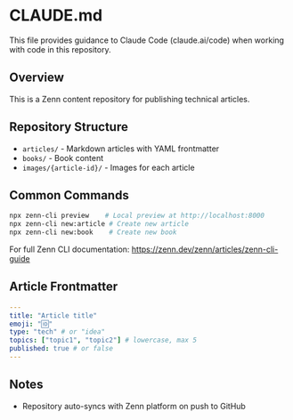 # CLAUDE.md

This file provides guidance to Claude Code (claude.ai/code) when working with code in this repository.

## Overview

This is a Zenn content repository for publishing technical articles.

## Repository Structure

- `articles/` - Markdown articles with YAML frontmatter
- `books/` - Book content
- `images/{article-id}/` - Images for each article

## Common Commands

```bash
npx zenn-cli preview    # Local preview at http://localhost:8000
npx zenn-cli new:article # Create new article
npx zenn-cli new:book    # Create new book
```

For full Zenn CLI documentation: https://zenn.dev/zenn/articles/zenn-cli-guide

## Article Frontmatter

```yaml
---
title: "Article title"
emoji: "🆔"
type: "tech" # or "idea"
topics: ["topic1", "topic2"] # lowercase, max 5
published: true # or false
---
```

## Notes

- Repository auto-syncs with Zenn platform on push to GitHub